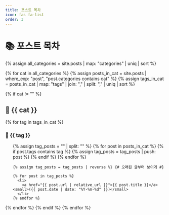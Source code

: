 ```yaml
---
title: 포스트 목차
icon: fas fa-list
order: 3
---
```


# 📚 포스트 목차

{% assign all_categories = site.posts | map: "categories" | uniq | sort %}

{% for cat in all_categories %}
{% assign posts_in_cat = site.posts | where_exp: "post", "post.categories contains cat" %}
{% assign tags_in_cat = posts_in_cat | map: "tags" | join: "," | split: "," | uniq | sort %}

{% if cat != "" %}
## 📁 {{ cat }}

{% for tag in tags_in_cat %}
### 🔖 {{ tag }}
  <ul>
    {% assign tag_posts = "" | split: "" %}
    {% for post in posts_in_cat %}
      {% if post.tags contains tag %}
        {% assign tag_posts = tag_posts | push: post %}
      {% endif %}
    {% endfor %}

    {% assign tag_posts = tag_posts | reverse %} {# 오래된 글부터 보이게 #}

    {% for post in tag_posts %}
      <li>
        <a href="{{ post.url | relative_url }}">{{ post.title }}</a> <small>({{ post.date | date: "%Y-%m-%d" }})</small>
      </li>
    {% endfor %}
  </ul>
  {% endfor %}
  {% endif %}
{% endfor %}
